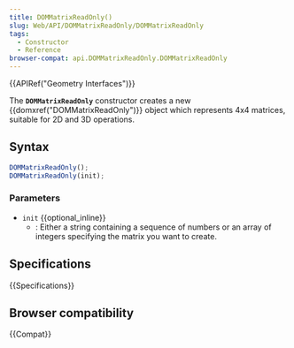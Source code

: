 ```yaml
---
title: DOMMatrixReadOnly()
slug: Web/API/DOMMatrixReadOnly/DOMMatrixReadOnly
tags:
  - Constructor
  - Reference
browser-compat: api.DOMMatrixReadOnly.DOMMatrixReadOnly
---
```

{{APIRef("Geometry Interfaces")}}

The **`DOMMatrixReadOnly`** constructor creates a new
{{domxref("DOMMatrixReadOnly")}} object which represents 4x4 matrices, suitable for 2D
and 3D operations.

## Syntax

```js
DOMMatrixReadOnly();
DOMMatrixReadOnly(init);
```

### Parameters

- `init` {{optional_inline}}
  - : Either a string containing a sequence of numbers or an array of integers
    specifying the matrix you want to create.

## Specifications

{{Specifications}}

## Browser compatibility

{{Compat}}
